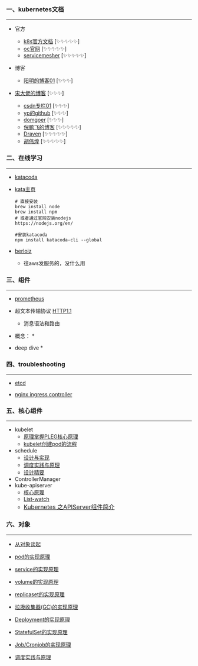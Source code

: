 ### 一、kubernetes文档

***

* 官方

  * [k8s官方文档](https://kubernetes.io/zh/docs/reference/)       [✨✨✨✨✨]
  * [oc官网](https://www.openshift.com/blog/tag/kubernetes/page/7)                [✨✨✨✨✨]
  * [servicemesher](https://www.servicemesher.com/)    [✨✨✨✨✨]

* 博客

   * [阳明的博客01](https://www.qikqiak.com/)   [✨✨✨]
* [宋大佬的博客](https://jimmysong.io/kubernetes-handbook/guide/using-etcdctl-to-access-kubernetes-data.html)   [✨✨✨]
   * [csdn专栏01](https://blog.csdn.net/bbwangj/category_7918969.html)      [✨✨✨]
   * [yp的github](https://github.com/yangpeng14/DevOps/blob/master/README.md)        [✨✨✨]
   * [domgoer](https://blog.domgoer.io/)           [✨✨✨]
   * [倪鹏飞的博客](https://github.com/feiskyer/kubernetes-handbook)   [✨✨✨✨✨]
   * [Draven](https://draveness.me)             [✨✨✨✨✨]
   * [胡伟煌](https://www.huweihuang.com/tags/)              [✨✨✨✨✨]
   
   

### 二、在线学习

***

* [katacoda](https://www.katacoda.com/)

* [kata主页](https://www.katacoda.com/xiehz)

  ```shell
  # 直接安装
  brew install node
  brew install npm
  # 或者通过官网安装nodejs
  https://nodejs.org/en/
  
  #安装katacoda
  npm install katacoda-cli --global
  ```

* [berloiz](https://docs.berlioz.cloud/installation/mac/)
  
  * 往aws发服务的，没什么用
  
  

### 三、组件

***

* [prometheus](https://github.com/yunlzheng/prometheus-book)
* 超文本传输协议 [HTTP1.1](https://tools.ietf.org/html/rfc7230#section-5.4)
  * 消息语法和路由

* 概念：
  * 

* deep dive 
  * 

### 四、troubleshooting

***

* [etcd](https://mp.weixin.qq.com/s/qittYHY2GUwhFtvsRDaIAQ)

* [nginx ingress controller](https://kubernetes.github.io/ingress-nginx/troubleshooting/)



### 五、核心组件

***

* kubelet
  * [原理掌握PLEG核心原理](https://www.liangzl.com/get-article-detail-27063.html)
  * [kubelet创建pod的流程](https://www.jianshu.com/p/5e0c9d1dbe95)
* schedule
  * [设计与实现](https://www.bilibili.com/video/BV1N7411w7M9?from=search&seid=793542453529148615)
  * [调度实践与原理](http://dockone.io/article/2885)
  * [设计精要](https://draveness.me/system-design-scheduler/)
* ControllerManager
* kube-apiserver
  * [核心原理](https://blog.csdn.net/huwh_/article/details/75675706)
  * [List-watch](https://www.kubernetes.org.cn/174.html)
  * [<font size=3>Kubernetes 之APIServer组件简介</font>](https://blog.csdn.net/bbwangj/article/details/81904421)



### 六、对象

***

* [从对象谈起](https://draveness.me/kubernetes-object-intro/)

* [pod的实现原理](https://draveness.me/kubernetes-pod/)

* [service的实现原理](https://draveness.me/kubernetes-service/)

* [volume的实现原理](https://draveness.me/kubernetes-volume/)

* [replicaset的实现原理](https://draveness.me/kubernetes-replicaset/)

* [垃圾收集器(GC)的实现原理](https://draveness.me/kubernetes-garbage-collector/)

* [Deployment的实现原理](https://draveness.me/kubernetes-deployment/)

* [StatefulSet的实现原理](https://draveness.me/kubernetes-statefulset/)

* [Job/Cronjob的实现原理](https://draveness.me/kubernetes-job-cronjob/)

* [调度实践与原理](http://dockone.io/article/2885)

  

